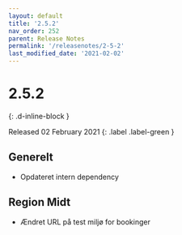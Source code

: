 ```yaml
---
layout: default
title: '2.5.2'
nav_order: 252
parent: Release Notes
permalink: '/releasenotes/2-5-2'
last_modified_date: '2021-02-02'
---
```


# 2.5.2
{: .d-inline-block }

Released 02 February 2021 
{: .label .label-green }

## Generelt

- Opdateret intern dependency

## Region Midt
- Ændret URL på test miljø for bookinger
